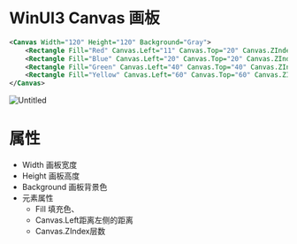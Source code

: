 # WinUI3 Canvas 画板

```xml
<Canvas Width="120" Height="120" Background="Gray">
    <Rectangle Fill="Red" Canvas.Left="11" Canvas.Top="20" Canvas.ZIndex="0" />
    <Rectangle Fill="Blue" Canvas.Left="20" Canvas.Top="20" Canvas.ZIndex="1" />
    <Rectangle Fill="Green" Canvas.Left="40" Canvas.Top="40" Canvas.ZIndex="2" />
    <Rectangle Fill="Yellow" Canvas.Left="60" Canvas.Top="60" Canvas.ZIndex="3" />
</Canvas>
```

![Untitled](WinUI3%20Canvas%20%E7%94%BB%E6%9D%BF%204069b8fec9cc4276b64239efb8c20a80/Untitled.png)

# 属性

- Width 画板宽度
- Height 画板高度
- Background 画板背景色
- 元素属性
    - Fill 填充色、
    - Canvas.Left距离左侧的距离
    - Canvas.ZIndex层数
